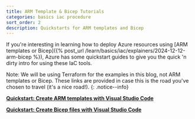 ```yaml
---
title: ARM Template & Bicep Tutorials
categories: basics iac procedure
sort_order: 2
description: Quickstarts for ARM templates and Bicep
---
```

If you're interesting in learning how to deploy Azure resources using [ARM templates or Bicep]({% post_url /learn/basics/iac/explainers/2024-12-12-arm-bicep %}), Azure has some quickstart guides to give you the quick 'n dirty intro for using these IaC tools.<!--more-->

Note: We will be using Terraform for the examples in this blog, not ARM templates or Bicep. These links are provided in case this is the road you've chosen to travel (it's a nice road!).
{: .notice--info}

[**Quickstart: Create ARM templates with Visual Studio Code**](https://learn.microsoft.com/en-us/azure/azure-resource-manager/templates/quickstart-create-templates-use-visual-studio-code?tabs=CLI)

[**Quickstart: Create Bicep files with Visual Studio Code**](https://learn.microsoft.com/en-us/azure/azure-resource-manager/bicep/quickstart-create-bicep-use-visual-studio-code?tabs=CLI)
